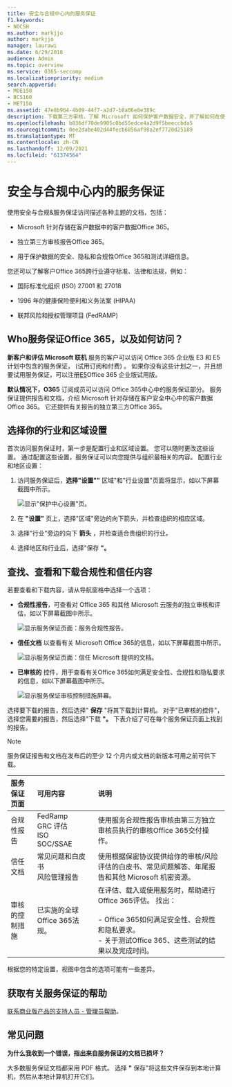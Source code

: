 ```yaml
---
title: 安全与合规中心内的服务保证
f1.keywords:
- NOCSH
ms.author: markjjo
author: markjjo
manager: laurawi
ms.date: 6/29/2018
audience: Admin
ms.topic: overview
ms.service: O365-seccomp
ms.localizationpriority: medium
search.appverid:
- MOE150
- BCS160
- MET150
ms.assetid: 47e8b964-4b09-44f7-a2d7-b8a06e8e389c
description: 下载第三方审核，了解 Microsoft 如何保护客户数据安全，并了解如何在使用 MICROSOFT OFFICE 365 时遵守 ISO、HIPAA、FINRA 和 FedRAMP。
ms.openlocfilehash: b836df70de9905c0bd55edce4a2d9f5beeccbda5
ms.sourcegitcommit: 0ee2dabe402d44fecb6856af98a2ef7720d25189
ms.translationtype: MT
ms.contentlocale: zh-CN
ms.lasthandoff: 12/09/2021
ms.locfileid: "61374564"
---
```

# <a name="service-assurance-in-the-security--compliance-center"></a>安全与合规中心内的服务保证

使用安全与合规&服务保证访问描述各种主题的文档，包括： 
  
- Microsoft 针对存储在客户数据中的客户数据Office 365。 
    
- 独立第三方审核报告Office 365。 
    
- 用于保护数据的安全、隐私和合规性Office 365和测试详细信息。 
    
您还可以了解客户Office 365跨行业遵守标准、法律和法规，例如：
  
-  国际标准化组织 (ISO) 27001 和 27018 
    
- 1996 年的健康保险便利和义务法案 (HIPAA)
    
- 联邦风险和授权管理项目 (FedRAMP)
    
## <a name="who-can-access-office-365-service-assurance-and-how"></a>Who服务保证Office 365，以及如何访问？

 **新客户和评估 Microsoft 联机** 服务的客户可以访问 Office 365 企业版 E3 和 E5 计划中包含的服务保证， (试用订阅和付费) 。 如果你没有这些计划之一，并且想要试用服务保证，可以注册[E5](https://go.microsoft.com/fwlink/p/?LinkID=698279)Office 365 企业版试用版。
  
 **默认情况下，O365** 订阅成员可以访问 Office 365中心中的服务保证部分。 服务保证提供报告和文档，介绍 Microsoft 针对存储在客户安全中心中的客户数据Office 365。 它还提供有关报告的独立第三方Office 365。
 
## <a name="choose-your-industry-and-regional-settings"></a>选择你的行业和区域设置
<a name="Chooseyourindustryregional"> </a>

首次访问服务保证时，第一步是配置行业和区域设置。 您可以随时更改这些设置。 通过配置这些设置，服务保证可以向您提供与组织最相关的内容。 配置行业和地区设置：
  
1. 访问服务保证后，**选择"设置""** 区域"和"行业设置"页面将显示，如以下屏幕截图中所示。 
    
    ![显示"保护中心设置"页。](../media/101716e8-9c0a-4839-a2c0-f6aacf64eb9d.png)
  
2. 在 **"设置"** 页上，选择"区域"旁边的向下箭头，并检查组织的相应区域。 
    
3. 选择"行业"旁边的向下 **箭头** ，并检查适合贵组织的行业。 
    
4. 选择地区和行业后，选择"保存 **"。**
    
## <a name="find-review-and-download-compliance-and-trust-content"></a>查找、查看和下载合规性和信任内容
<a name="Chooseyourindustryregional"> </a>

若要查看和下载内容，请从导航窗格中选择一个选项：
  
- **合规性报告**，可查看对 Office 365 和其他 Microsoft 云服务的独立审核和评估，如以下屏幕截图中所示。 
    
    ![显示服务保证页面：服务合规性报告。](../media/149f2181-a558-4963-85e5-8d5ebc7cdac8.png)
  
- **信任文档** 以查看有关 Microsoft Office 365的信息，如以下屏幕截图中所示。 
    
    ![显示服务保证页面：信任 Microsoft 提供的文档。](../media/5dd4e89a-25a2-45e7-8d6c-a5c5b9237327.png)
  
- **已审核的** 控件，用于查看有关Office 365如何满足安全性、合规性和隐私要求的信息，如以下屏幕截图中所示。 
    
    ![显示服务保证审核控制措施屏幕。](../media/4baf252b-603d-45e0-af12-32616154df65.png)
  
选择要下载的报告，然后选择" **保存** "将其下载到计算机。 对于"已审核的控件"，选择您需要的报告，然后选择"下载 **"。** 下表介绍了可在每个服务保证页面上找到的报告。 
  
> [!NOTE]
> 服务保证报告和文档在发布后的至少 12 个月内或文档的新版本可用之前可供下载。 
  
|**服务保证页面**|**可用内容**|**说明**|
|:-----|:-----|:-----|
|合规性报告  <br/> | FedRamp  <br/>  GRC 评估  <br/>  ISO  <br/>  SOC/SSAE  <br/> |使用服务合规性报告审核由第三方独立审核员执行的审核Office 365交付操作。  <br/> |
|信任文档  <br/> | 常见问题和白皮书  <br/>  风险管理报告  <br/> |使用根据保密协议提供给你的审核/风险评估的白皮书、常见问题解答、年尾报告和其他 Microsoft 机密资源。  <br/> |
|审核的控制措施  <br/> |已实施的全球Office 365法规。  <br/> | 在评估、载入或使用服务时，帮助进行Office 365评估。 找出：  <br/> <br/>- Office 365如何满足安全性、合规性和隐私要求。  <br/>- 关于测试Office 365、这些测试的结果以及完成时间。  <br/> |
   
根据您的特定设置，视图中包含的选项可能有一些差异。
    
## <a name="get-help-with-service-assurance"></a>获取有关服务保证的帮助
<a name="addother"> </a>

[联系商业版产品的支持人员 - 管理员帮助](../admin/get-help-support.md)。
  
## <a name="frequently-asked-questions"></a>常见问题
<a name="addother"> </a>

 **为什么我收到一个错误，指出来自服务保证的文档已损坏？**
  
大多数服务保证文档都采用 PDF 格式。 选择 **"** 保存"将这些文件保存到本地计算机，然后从本地计算机打开它们。